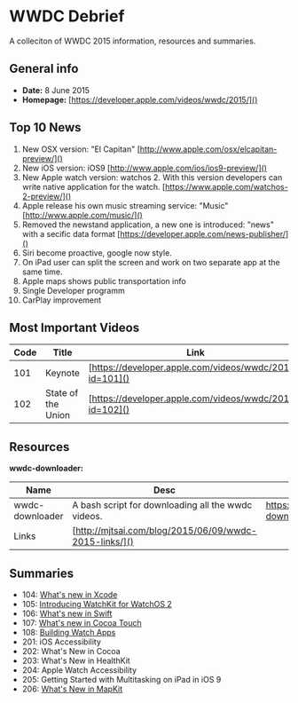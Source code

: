 # WWDC Debrief

A colleciton of WWDC 2015 information, resources and summaries.


## General info

- **Date:** 8 June 2015
- **Homepage:** [https://developer.apple.com/videos/wwdc/2015/]()

## Top 10 News
1. New OSX version: "El Capitan" [http://www.apple.com/osx/elcapitan-preview/]()
2. New iOS version: iOS9 [http://www.apple.com/ios/ios9-preview/]()
3. New Apple watch version: watchos 2. With this version developers can write native application for the watch. [https://www.apple.com/watchos-2-preview/]()
4. Apple release his own music streaming service: "Music"  [http://www.apple.com/music/]()
5. Removed the newstand application, a new one is introduced: "news" with a secific data format [https://developer.apple.com/news-publisher/]()
6. Siri become proactive, google now style.
7. On iPad user can split the screen and work on two separate app at the same time.
8. Apple maps shows public transportation info
9. Single Developer programm
10. CarPlay improvement

## Most Important Videos

Code  | Title           | Link
----- | --------------- | ---------------- |
101   | Keynote         | [https://developer.apple.com/videos/wwdc/2015/?id=101]()
102   | State of the Union | [https://developer.apple.com/videos/wwdc/2015/?id=102]()






## Resources

**wwdc-downloader:**

Name            | Desc                                               | URL |
----------------| ---------------------------------------------------|------
wwdc-downloader | A bash script for downloading all the wwdc videos. | https://github.com/ohoachuck/wwdc-downloader
Links | [http://mjtsai.com/blog/2015/06/09/wwdc-2015-links/]()








## Summaries

* 104: [What's new in Xcode](104-whats-new-in-xcode.md)
* 105: [Introducing WatchKit for WatchOS 2](105-Introducing-WatchKit-for-watchos2.md)
* 106: [What's new in Swift](106-whats-new-in-swift.md)
* 107: [What's new in Cocoa Touch](107-whats-new-cocoa-touch.md)
* 108: [Building Watch Apps](108-building-watch-apps.md)
* 201: iOS Accessibility
* 202: What's New in Cocoa
* 203: What's New in HealthKit
* 204: Apple Watch Accessibility
* 205: Getting Started with Multitasking on iPad in iOS 9
* 206: [What's New in MapKit](206-whats-New-in-mapKit)






